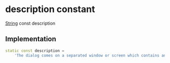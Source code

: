


# description constant






[String](https://api.flutter.dev/flutter/dart-core/String-class.html) const description
  







## Implementation

```dart
static const description =
    'The dialog comes on a separated window or screen which contains any critical information or can ask for any decision';


```







